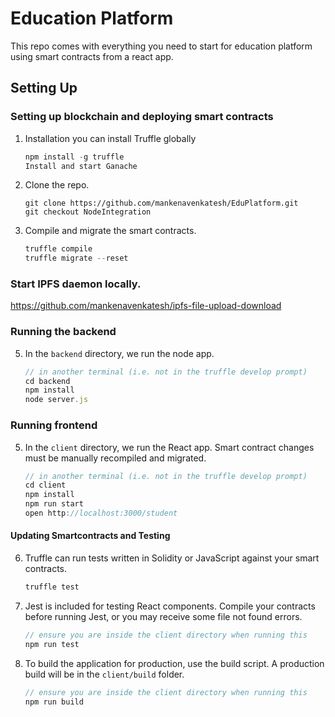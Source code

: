# Education Platform


This repo comes with everything you need to start for education platform using smart contracts from a react app. 

## Setting Up

### Setting up blockchain and deploying smart contracts
1. Installation
 you can install Truffle globally 
    ```javascript
    npm install -g truffle  
    Install and start Ganache
    ```

2. Clone the repo.
   ```
   git clone https://github.com/mankenavenkatesh/EduPlatform.git
   git checkout NodeIntegration
   ```

4. Compile and migrate the smart contracts. 
    ```javascript
    truffle compile
    truffle migrate --reset
    ```

### Start IPFS daemon locally.
https://github.com/mankenavenkatesh/ipfs-file-upload-download

### Running the backend

5. In the `backend` directory, we run the node app. 
    ```javascript
    // in another terminal (i.e. not in the truffle develop prompt)
    cd backend
    npm install
    node server.js
    ```

### Running frontend
5. In the `client` directory, we run the React app. Smart contract changes must be manually recompiled and migrated.
    ```javascript
    // in another terminal (i.e. not in the truffle develop prompt)
    cd client
    npm install
    npm run start
    open http://localhost:3000/student
    ```

#### Updating Smartcontracts and Testing
6. Truffle can run tests written in Solidity or JavaScript against your smart contracts.
    ```javascript
    truffle test
    ```

7. Jest is included for testing React components. Compile your contracts before running Jest, or you may receive some file not found errors.
    ```javascript
    // ensure you are inside the client directory when running this
    npm run test
    ```

8. To build the application for production, use the build script. A production build will be in the `client/build` folder.
    ```javascript
    // ensure you are inside the client directory when running this
    npm run build
    ```
